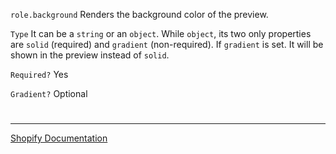 `role.background` Renders the background color of the preview.

`Type` It can be a `string` or an `object`. While `object`, its two only properties are `solid` (required) and `gradient` (non-required). If `gradient` is set. It will be shown in the preview instead of `solid`.

`Required?` Yes

`Gradient?` Optional


#

---

[Shopify Documentation](https://shopify.dev/docs/themes/architecture/settings/input-settings#role)
